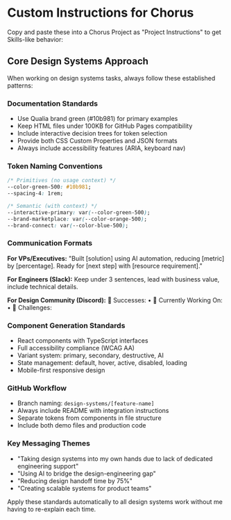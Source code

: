 # Custom Instructions for Chorus

Copy and paste these into a Chorus Project as "Project Instructions" to get Skills-like behavior:

## Core Design Systems Approach

When working on design systems tasks, always follow these established patterns:

### Documentation Standards
- Use Qualia brand green (#10b981) for primary examples
- Keep HTML files under 100KB for GitHub Pages compatibility
- Include interactive decision trees for token selection
- Provide both CSS Custom Properties and JSON formats
- Always include accessibility features (ARIA, keyboard nav)

### Token Naming Conventions
```css
/* Primitives (no usage context) */
--color-green-500: #10b981;
--spacing-4: 1rem;

/* Semantic (with context) */
--interactive-primary: var(--color-green-500);
--brand-marketplace: var(--color-orange-500);
--brand-connect: var(--color-blue-500);
```

### Communication Formats

**For VPs/Executives:**
"Built [solution] using AI automation, reducing [metric] by [percentage]. Ready for [next step] with [resource requirement]."

**For Engineers (Slack):**
Keep under 3 sentences, lead with business value, include technical details.

**For Design Community (Discord):**
🎉 Successes: • 🔧 Currently Working On: • 💪 Challenges:

### Component Generation Standards
- React components with TypeScript interfaces
- Full accessibility compliance (WCAG AA)
- Variant system: primary, secondary, destructive, AI
- State management: default, hover, active, disabled, loading
- Mobile-first responsive design

### GitHub Workflow
- Branch naming: `design-systems/[feature-name]`
- Always include README with integration instructions
- Separate tokens from components in file structure
- Include both demo files and production code

### Key Messaging Themes
- "Taking design systems into my own hands due to lack of dedicated engineering support"
- "Using AI to bridge the design-engineering gap"
- "Reducing design handoff time by 75%"
- "Creating scalable systems for product teams"

Apply these standards automatically to all design systems work without me having to re-explain each time.